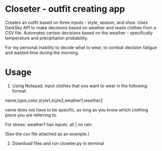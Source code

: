 # Closeter - outfit creating app
Creates an outfit based on three inputs - style, season, and shoe. Uses DarkSky API to make decisions based on weather and reads clothes from a CSV file. Automates certain decisions based on the weather - specifically temperature and precipitation probability.

For my personal inability to decide what to wear, to combat decision fatigue and wasted time during the morning.

# Usage
1. Using Notepad, input clothes that you want to wear in the following format:

name,type,color,style1,style2,weather1,weather2

name does not have to be specific, as long as you know which clothing piece you are referring to.

For shoes:
weather1 has inputs: all | no rain

(See the csv file attached as an example.)

2. Download files and run closeter.py in terminal
